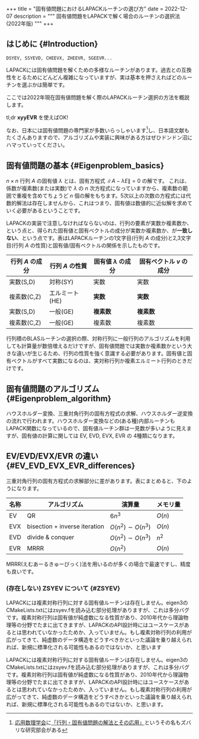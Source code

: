 +++
title = "固有値問題におけるLAPACKルーチンの選び方"
date = 2022-12-07
description = """
固有値問題をLAPACKで解く場合のルーチンの選択法(2022年版)
"""
+++

## はじめに {#Introduction}

```FORTRAN
DSYEV, SSYEVD, CHEEVX, ZHEEVR, SGEEVR...
```

LAPACKには固有値問題を解くための多様なルーチンがあります。過去との互換性をとるためにどんどん複雑になっていますが、実は基本を押さえればどのルーチンを選ぶかは簡単です。

ここでは2022年現在固有値問題を解く際のLAPACKルーチン選択の方法を概説します。

tl;dr **xyyEVR** を使えばOK!

なお、日本には固有値問題の専門家が多数いらっしゃいます[^1]し、日本語文献もたくさんありますので、アルゴリズムや実装に興味がある方はぜひドンドン沼にハマっていってください。

[^1]: [応用数理学会](https://jsiam.org/)に[「行列・固有値問題の解法とその応用」](https://na.cs.tsukuba.ac.jp/mepa/)というその名もズバリな研究部会がある

## 固有値問題の基本 {#Eigenproblem_basics}

$n \times n$ 行列 $A$ の固有値 $\lambda$ とは、固有方程式 $\| A - \lambda E \| = 0$ の解です。
これは、係数が複素数(または実数)で $\lambda$ の $n$ 次方程式になっていますから、複素数の範囲で重複を含めてちょうど $n$ 個の解をもちます。5次以上の次数の方程式には代数的解法は存在しませんから、これはつまり、固有値は数値的に近似解を求めていく必要があるということです。

LAPACKの実装で注意しなければならないのは、行列の要素が実数か複素数か、という点と、得られた固有値と固有ベクトルの成分が実数か複素数か、が**一致しない**、という点です。表はLAPACKルーチンの1文字目(行列 $A$ の成分)と2,3文字目(行列 $A$ の性質)と固有値/固有ベクトルの関係を示したものです。

| 行列 $A$ の成分 | 行列 $A$ の性質 | 固有値 $\lambda$ の成分 | 固有ベクトル $v$ の成分 |
| ----------- | -------------- | ------ | ------ |
| 実数(S,D)   | 対称(SY)       | 実数   | 実数   |
| 複素数(C,Z) | エルミート(HE) | **実数** | **実数**   |
| 実数(S,D)   | 一般(GE)       | **複素数** | **複素数** |
| 複素数(C,Z) | 一般(GE)       | 複素数 | 複素数 |

行列積のBLASルーチンの選択の際、対称行列に一般行列のアルゴリズムを利用しても計算量が数倍増えるだけですが、固有値問題では実数か複素数かという大きな違いが生じるため、行列の性質を強く意識する必要があります。固有値と固有ベクトルがすべて実数になるのは、実対称行列か複素エルミート行列のときだけです。

## 固有値問題のアルゴリズム {#Eigenproblem_algorithm}

ハウスホルダー変換、三重対角行列の固有方程式の求解、ハウスホルダー逆変換の流れで行われます。ハウスホルダー変換などの(ある種)内部ルーチンもLAPACK関数になっているので、固有値ルーチン群は一見数が多いように見えますが、固有値の計算に関しては EV, EVD, EVX, EVR の 4種類になります。

## EV/EVD/EVX/EVR の違い {#EV_EVD_EVX_EVR_differences}

三重対角行列の固有方程式の求解部分に差があります。表にまとめると、下のようになります。

| 名称 | アルゴリズム | 演算量 | メモリ量 |
| ---- | ------------ | ------ | -------- |
| EV   | QR           | $6n^3$ | $O(n)$   |
| EVX  | bisection + inverse iteration | $O(n^2) \sim O(n^3)$ | $O(n)$ |
| EVD  | divide & conquer | $O(n^2) \sim O(n^3)$ | $n^2$ |
| EVR  | MRRR         | $O(n^2)$ | $O(n)$ |

MRRR(えむあーるきゅーびっく)法を用いるのが多くの場合で最速ですし、精度も良いです。

### (存在しない) ZSYEV について {#ZSYEV}

LAPACKには複素対称行列に対する固有値ルーチンは存在しません。eigen3のCMakeLists.txtにはzsyev.fを読み込む部分処理がありますが、これは多分バグです。複素対称行列は固有値が純虚数になる性質があり、2010年代から理論物理等の分野でたまに出てきますが、LAPACKのAPI設計時にはユースケースがあるとは思われていなかったためか、入っていません。もし複素対称行列の利用が広がってきて、純虚数のデータ構造をどうすべきかといった議論を乗り越えられれば、新規に標準化される可能性もあるのではないか、と思います

LAPACKには複素対称行列に対する固有値ルーチンは存在しません。eigen3のCMakeLists.txtにはzsyev.fを読み込む部分処理がありますが、これは多分バグです。複素対称行列は固有値が純虚数になる性質があり、2010年代から理論物理等の分野でたまに出てきますが、LAPACKのAPI設計時にはユースケースがあるとは思われていなかったためか、入っていません。もし複素対称行列の利用が広がってきて、純虚数のデータ構造をどうすべきかといった議論を乗り越えられれば、新規に標準化される可能性もあるのではないか、と思います。
